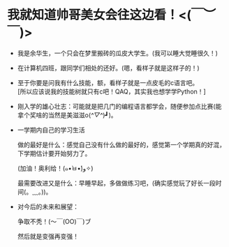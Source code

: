 # 我就知道帅哥美女会往这边看！<(￣︶￣)>
+ 我是余华生，一个只会在梦里搬砖的瓜皮大学生。(我可以睡大觉睡很久！)  

+ 在计算机四班，跟同学们相处的还好。(嗯，看样子就是这样子的！)  

+ 至于你要是问我有什么技能，额，看样子就是一点皮毛的c语言吧。  
[所以应该说我的技能树就只有c吧！QAQ，其实我也想学学Python！]  

+ 刚入学的雄心壮志：可能就是把几门的编程语言都学会，随便参加点比赛(能拿个奖啥的当然是美滋滋o(*^▽^*)┛)。

+ 一学期内自己的学习生活  

    做的最好是什么：感觉自己没有什么做的最好的，感觉第一个学期真的好混，下学期估计要开始努力了。  

    (加油！奥利给！(๑•̀ㅂ•́)و✧)  

    最需要改进又是什么：早睡早起，多做做练习吧，(确实感觉玩了好长一段时间(。﹏。))。  
+ 对今后的未来和展望：  

   争取不秃！(～￣(OO)￣)ブ  
   
   然后就是变强再变强！
